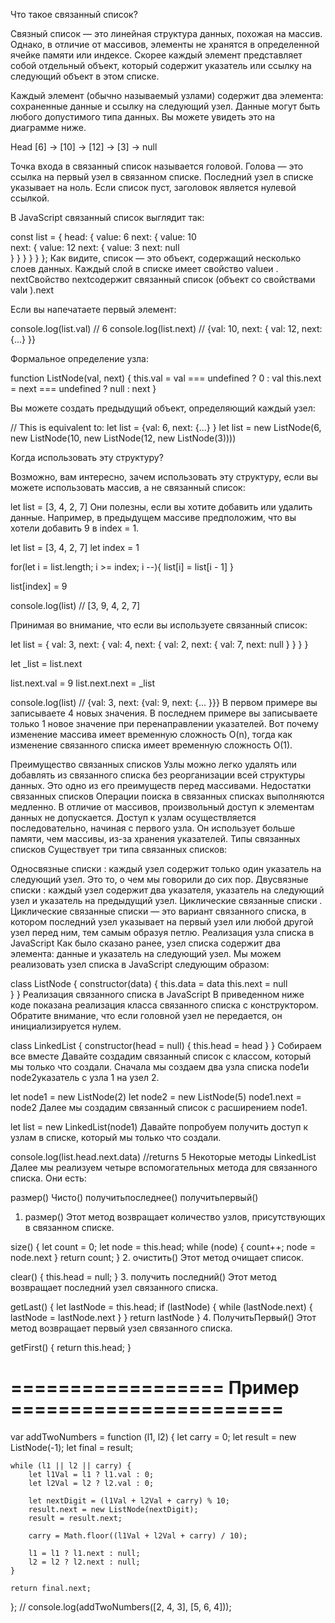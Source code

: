 Что такое связанный список?

Связный список — это линейная структура данных, похожая на массив. Однако, в отличие от массивов, элементы не хранятся в определенной ячейке памяти или индексе. Скорее каждый элемент представляет собой отдельный объект, который содержит указатель или ссылку на следующий объект в этом списке.

Каждый элемент (обычно называемый узлами) содержит два элемента: сохраненные данные и ссылку на следующий узел. Данные могут быть любого допустимого типа данных. Вы можете увидеть это на диаграмме ниже.

  Head
  [6] -> [10] -> [12] -> [3] -> null


Точка входа в связанный список называется головой. Голова — это ссылка на первый узел в связанном списке. Последний узел в списке указывает на ноль. Если список пуст, заголовок является нулевой ссылкой.

В JavaScript связанный список выглядит так:

const list = {
    head: {
        value: 6
        next: {
            value: 10                                             
            next: {
                value: 12
                next: {
                    value: 3
                    next: null	
                    }
                }
            }
        }
    }
};
Как видите, список — это объект, содержащий несколько слоев данных. Каждый слой в списке имеет свойство valueи . nextСвойство nextсодержит связанный список (объект со свойствами valи ).next

Если вы напечатаете первый элемент:

console.log(list.val)  // 6
console.log(list.next) // {val: 10, next: { val: 12, next: {...} }}


Формальное определение узла:

function ListNode(val, next) {
    this.val  = val  === undefined ? 0    : val
    this.next = next === undefined ? null : next
}


Вы можете создать предыдущий объект, определяющий каждый узел:

// This is equivalent to: let list = {val: 6, next: {...} }
let list = new ListNode(6, new ListNode(10, new ListNode(12, new ListNode(3))))


Когда использовать эту структуру?

Возможно, вам интересно, зачем использовать эту структуру, если вы можете использовать массив, а не связанный список:

let list = [3, 4, 2, 7]
Они полезны, если вы хотите добавить или удалить данные. Например, в предыдущем массиве предположим, что вы хотели добавить 9 в index = 1.

let list  = [3, 4, 2, 7]
let index = 1

for(let i = list.length; i >= index; i --){
    list[i] = list[i - 1]
}

list[index] = 9

console.log(list) 
// [3, 9, 4, 2, 7]


Принимая во внимание, что если вы используете связанный список:

let list = {
    val: 3,
    next: {
        val: 4,
        next: {
            val: 2,
            next: {
                val: 7,
                next: null
            }
        }
    }
}

let _list = list.next

list.next.val  = 9
list.next.next = _list

console.log(list)
// {val: 3, next: {val: 9, next: {... }}}
В первом примере вы записываете 4 новых значения. В последнем примере вы записываете только 1 новое значение при перенаправлении указателей. Вот почему изменение массива имеет временную сложность O(n), тогда как изменение связанного списка имеет временную сложность O(1).

Преимущество связанных списков
Узлы можно легко удалять или добавлять из связанного списка без реорганизации всей структуры данных. Это одно из его преимуществ перед массивами.
Недостатки связанных списков
Операции поиска в связанных списках выполняются медленно. В отличие от массивов, произвольный доступ к элементам данных не допускается. Доступ к узлам осуществляется последовательно, начиная с первого узла.
Он использует больше памяти, чем массивы, из-за хранения указателей.
Типы связанных списков
Существует три типа связанных списков:

Односвязные списки : каждый узел содержит только один указатель на следующий узел. Это то, о чем мы говорили до сих пор.
Двусвязные списки : каждый узел содержит два указателя, указатель на следующий узел и указатель на предыдущий узел.
Циклические связанные списки . Циклические связанные списки — это вариант связанного списка, в котором последний узел указывает на первый узел или любой другой узел перед ним, тем самым образуя петлю.
Реализация узла списка в JavaScript
Как было сказано ранее, узел списка содержит два элемента: данные и указатель на следующий узел. Мы можем реализовать узел списка в JavaScript следующим образом:

class ListNode {
    constructor(data) {
        this.data = data
        this.next = null                
    }
}
Реализация связанного списка в JavaScript
В приведенном ниже коде показана реализация класса связанного списка с конструктором. Обратите внимание, что если головной узел не передается, он инициализируется нулем.

class LinkedList {
    constructor(head = null) {
        this.head = head
    }
}
Собираем все вместе
Давайте создадим связанный список с классом, который мы только что создали. Сначала мы создаем два узла списка node1и node2указатель с узла 1 на узел 2.

let node1 = new ListNode(2)
let node2 = new ListNode(5)
node1.next = node2
Далее мы создадим связанный список с расширением node1.

let list = new LinkedList(node1)
Давайте попробуем получить доступ к узлам в списке, который мы только что создали.

console.log(list.head.next.data) //returns 5
Некоторые методы LinkedList
Далее мы реализуем четыре вспомогательных метода для связанного списка. Они есть:

размер()
Чисто()
получитьпоследнее()
получитьпервый()
1. размер()
Этот метод возвращает количество узлов, присутствующих в связанном списке.

size() {
    let count = 0; 
    let node = this.head;
    while (node) {
        count++;
        node = node.next
    }
    return count;
}
2. очистить()
Этот метод очищает список.

clear() {
    this.head = null;
}
3. получить последний()
Этот метод возвращает последний узел связанного списка.

getLast() {
    let lastNode = this.head;
    if (lastNode) {
        while (lastNode.next) {
            lastNode = lastNode.next
        }
    }
    return lastNode
}
4. ПолучитьПервый()
Этот метод возвращает первый узел связанного списка.

getFirst() {
    return this.head;
}

# ================== Пример =======================
var addTwoNumbers = function (l1, l2) {
	let carry = 0;
	let result = new ListNode(-1);
	let final = result;

	while (l1 || l2 || carry) {
		let l1Val = l1 ? l1.val : 0;
		let l2Val = l2 ? l2.val : 0;

		let nextDigit = (l1Val + l2Val + carry) % 10;
		result.next = new ListNode(nextDigit);
		result = result.next;

		carry = Math.floor((l1Val + l2Val + carry) / 10);

		l1 = l1 ? l1.next : null;
		l2 = l2 ? l2.next : null;
	}

	return final.next;
};
// console.log(addTwoNumbers([2, 4, 3], [5, 6, 4]));